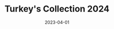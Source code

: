 ---
date: 2023-04-01
featured_image: 1.jpg
title: Turkey's Collection 2024
type: gallery
sort_by: Name
categories: ["turkey", "colors","collection"]
---